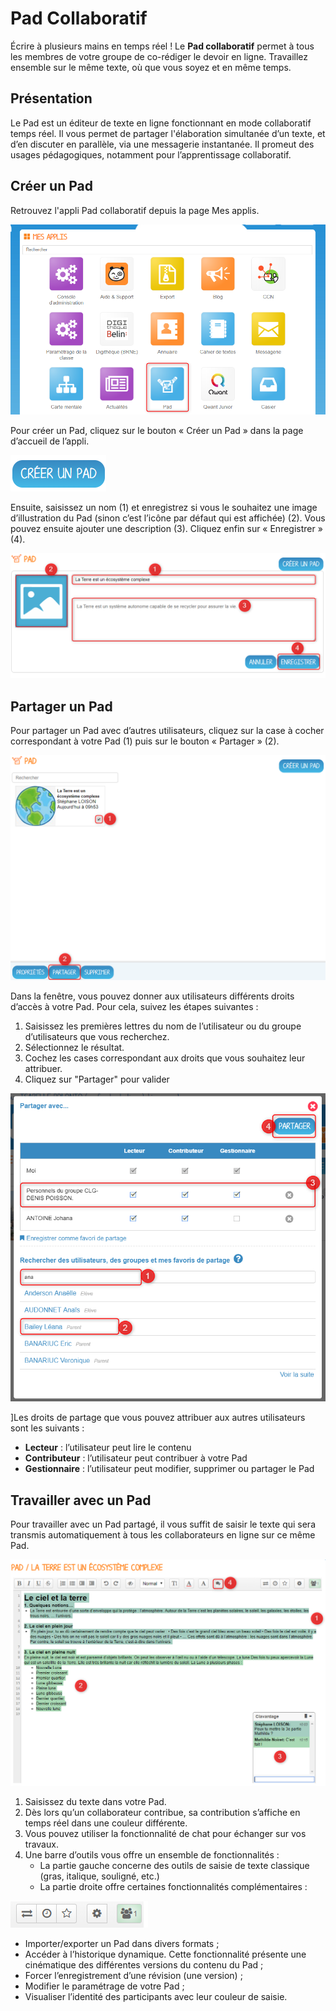 # Pad Collaboratif

Écrire à plusieurs mains en temps réel ! Le **Pad collaboratif** permet à tous les membres de votre groupe de co-rédiger le devoir en ligne. Travaillez ensemble sur le même texte, où que vous soyez et en même temps.

## Présentation

Le Pad est un éditeur de texte en ligne fonctionnant en mode collaboratif temps réel. Il vous permet de partager l'élaboration simultanée d’un texte, et d’en discuter en parallèle, via une messagerie instantanée. Il promeut des usages pédagogiques, notamment pour l’apprentissage collaboratif.

## Créer un Pad

Retrouvez l'appli Pad collaboratif depuis la page Mes applis.

![](.gitbook/assets/2018-08-24_11h38_20.png)

Pour créer un Pad, cliquez sur le bouton « Créer un Pad » dans la page d’accueil de l’appli.

![](.gitbook/assets/pad-co-1.png)

Ensuite, saisissez un nom \(1\) et enregistrez si vous le souhaitez une image d’illustration du Pad \(sinon c’est l’icône par défaut qui est affichée\) \(2\). Vous pouvez ensuite ajouter une description \(3\). Cliquez enfin sur « Enregistrer » \(4\).

![](.gitbook/assets/pad-co-2.png)

## Partager un Pad

Pour partager un Pad avec d’autres utilisateurs, cliquez sur la case à cocher correspondant à votre Pad \(1\) puis sur le bouton « Partager » \(2\).

![](.gitbook/assets/pad-co-3.png)

Dans la fenêtre, vous pouvez donner aux utilisateurs différents droits d’accès à votre Pad. Pour cela, suivez les étapes suivantes :

1. Saisissez les premières lettres du nom de l’utilisateur ou du groupe d’utilisateurs que vous recherchez.
2. Sélectionnez le résultat.
3. Cochez les cases correspondant aux droits que vous souhaitez leur attribuer.
4. Cliquez sur "Partager" pour valider

![](.gitbook/assets/2018-08-23_17h22_12.png)

\]Les droits de partage que vous pouvez attribuer aux autres utilisateurs sont les suivants :

* **Lecteur** : l’utilisateur peut lire le contenu
* **Contributeur** : l’utilisateur peut contribuer à votre Pad
* **Gestionnaire** : l’utilisateur peut modifier, supprimer ou partager le Pad

## Travailler avec un Pad

Pour travailler avec un Pad partagé, il vous suffit de saisir le texte qui sera transmis automatiquement à tous les collaborateurs en ligne sur ce même Pad.

![](.gitbook/assets/pad-co-5.png)

1. Saisissez du texte dans votre Pad.
2. Dès lors qu’un collaborateur contribue, sa contribution s’affiche en temps réel dans une couleur différente.
3. Vous pouvez utiliser la fonctionnalité de chat pour échanger sur vos travaux.
4. Une barre d’outils vous offre un ensemble de fonctionnalités :
   * La partie gauche concerne des outils de saisie de texte classique \(gras, italique, souligné, etc.\)
   * La partie droite offre certaines fonctionnalités complémentaires :

![](.gitbook/assets/pad-co-6.png)

* Importer/exporter un Pad dans divers formats ;
* Accéder à l’historique dynamique. Cette fonctionnalité présente une cinématique des différentes versions du contenu du Pad ;
* Forcer l’enregistrement d’une révision \(une version\) ;
* Modifier le paramétrage de votre Pad ;
* Visualiser l’identité des participants avec leur couleur de saisie.

